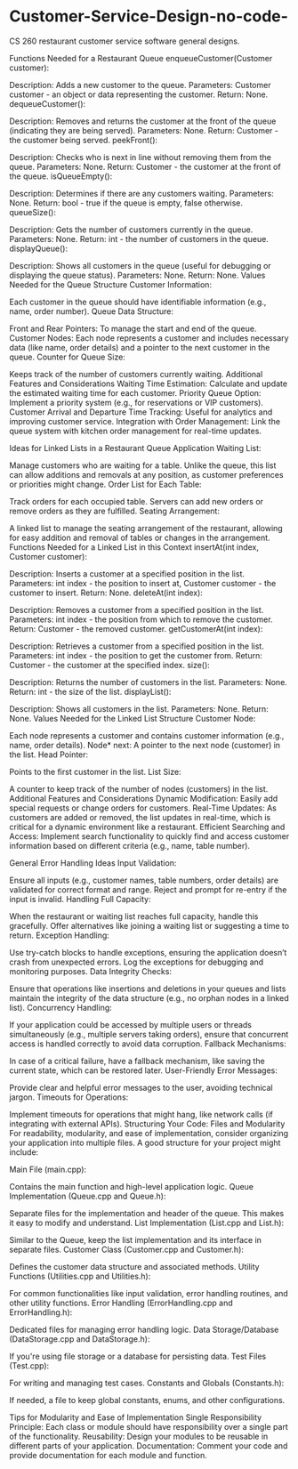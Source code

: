 # Customer-Service-Design-no-code-
CS 260 restaurant customer service software general designs.


Functions Needed for a Restaurant Queue
enqueueCustomer(Customer customer):

Description: Adds a new customer to the queue.
Parameters: Customer customer - an object or data representing the customer.
Return: None.
dequeueCustomer():

Description: Removes and returns the customer at the front of the queue (indicating they are being served).
Parameters: None.
Return: Customer - the customer being served.
peekFront():

Description: Checks who is next in line without removing them from the queue.
Parameters: None.
Return: Customer - the customer at the front of the queue.
isQueueEmpty():

Description: Determines if there are any customers waiting.
Parameters: None.
Return: bool - true if the queue is empty, false otherwise.
queueSize():

Description: Gets the number of customers currently in the queue.
Parameters: None.
Return: int - the number of customers in the queue.
displayQueue():

Description: Shows all customers in the queue (useful for debugging or displaying the queue status).
Parameters: None.
Return: None.
Values Needed for the Queue Structure
Customer Information:

Each customer in the queue should have identifiable information (e.g., name, order number).
Queue Data Structure:

Front and Rear Pointers: To manage the start and end of the queue.
Customer Nodes: Each node represents a customer and includes necessary data (like name, order details) and a pointer to the next customer in the queue.
Counter for Queue Size:

Keeps track of the number of customers currently waiting.
Additional Features and Considerations
Waiting Time Estimation: Calculate and update the estimated waiting time for each customer.
Priority Queue Option: Implement a priority system (e.g., for reservations or VIP customers).
Customer Arrival and Departure Time Tracking: Useful for analytics and improving customer service.
Integration with Order Management: Link the queue system with kitchen order management for real-time updates.





Ideas for Linked Lists in a Restaurant Queue Application
Waiting List:

Manage customers who are waiting for a table. Unlike the queue, this list can allow additions and removals at any position, as customer preferences or priorities might change.
Order List for Each Table:

Track orders for each occupied table. Servers can add new orders or remove orders as they are fulfilled.
Seating Arrangement:

A linked list to manage the seating arrangement of the restaurant, allowing for easy addition and removal of tables or changes in the arrangement.
Functions Needed for a Linked List in this Context
insertAt(int index, Customer customer):

Description: Inserts a customer at a specified position in the list.
Parameters: int index - the position to insert at, Customer customer - the customer to insert.
Return: None.
deleteAt(int index):

Description: Removes a customer from a specified position in the list.
Parameters: int index - the position from which to remove the customer.
Return: Customer - the removed customer.
getCustomerAt(int index):

Description: Retrieves a customer from a specified position in the list.
Parameters: int index - the position to get the customer from.
Return: Customer - the customer at the specified index.
size():

Description: Returns the number of customers in the list.
Parameters: None.
Return: int - the size of the list.
displayList():

Description: Shows all customers in the list.
Parameters: None.
Return: None.
Values Needed for the Linked List Structure
Customer Node:

Each node represents a customer and contains customer information (e.g., name, order details).
Node* next: A pointer to the next node (customer) in the list.
Head Pointer:

Points to the first customer in the list.
List Size:

A counter to keep track of the number of nodes (customers) in the list.
Additional Features and Considerations
Dynamic Modification: Easily add special requests or change orders for customers.
Real-Time Updates: As customers are added or removed, the list updates in real-time, which is critical for a dynamic environment like a restaurant.
Efficient Searching and Access: Implement search functionality to quickly find and access customer information based on different criteria (e.g., name, table number).




General Error Handling Ideas
Input Validation:

Ensure all inputs (e.g., customer names, table numbers, order details) are validated for correct format and range.
Reject and prompt for re-entry if the input is invalid.
Handling Full Capacity:

When the restaurant or waiting list reaches full capacity, handle this gracefully. Offer alternatives like joining a waiting list or suggesting a time to return.
Exception Handling:

Use try-catch blocks to handle exceptions, ensuring the application doesn’t crash from unexpected errors.
Log the exceptions for debugging and monitoring purposes.
Data Integrity Checks:

Ensure that operations like insertions and deletions in your queues and lists maintain the integrity of the data structure (e.g., no orphan nodes in a linked list).
Concurrency Handling:

If your application could be accessed by multiple users or threads simultaneously (e.g., multiple servers taking orders), ensure that concurrent access is handled correctly to avoid data corruption.
Fallback Mechanisms:

In case of a critical failure, have a fallback mechanism, like saving the current state, which can be restored later.
User-Friendly Error Messages:

Provide clear and helpful error messages to the user, avoiding technical jargon.
Timeouts for Operations:

Implement timeouts for operations that might hang, like network calls (if integrating with external APIs).
Structuring Your Code: Files and Modularity
For readability, modularity, and ease of implementation, consider organizing your application into multiple files. A good structure for your project might include:

Main File (main.cpp):

Contains the main function and high-level application logic.
Queue Implementation (Queue.cpp and Queue.h):

Separate files for the implementation and header of the queue. This makes it easy to modify and understand.
List Implementation (List.cpp and List.h):

Similar to the Queue, keep the list implementation and its interface in separate files.
Customer Class (Customer.cpp and Customer.h):

Defines the customer data structure and associated methods.
Utility Functions (Utilities.cpp and Utilities.h):

For common functionalities like input validation, error handling routines, and other utility functions.
Error Handling (ErrorHandling.cpp and ErrorHandling.h):

Dedicated files for managing error handling logic.
Data Storage/Database (DataStorage.cpp and DataStorage.h):

If you're using file storage or a database for persisting data.
Test Files (Test.cpp):

For writing and managing test cases.
Constants and Globals (Constants.h):

If needed, a file to keep global constants, enums, and other configurations.




Tips for Modularity and Ease of Implementation
Single Responsibility Principle: Each class or module should have responsibility over a single part of the functionality.
Reusability: Design your modules to be reusable in different parts of your application.
Documentation: Comment your code and provide documentation for each module and function.
